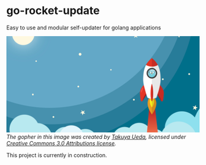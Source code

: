 # go-rocket-update
Easy to use and modular self-updater for golang applications

![Go rocket image](ressources/social.png)
*The gopher in this image was created by [Takuya Ueda][tu], licensed under [Creative Commons 3.0 Attributions license][cc3-by].*

This project is currently in construction.

[tu]: https://twitter.com/tenntenn
[cc3-by]: https://creativecommons.org/licenses/by/3.0/
